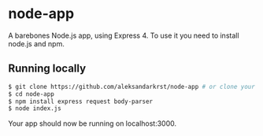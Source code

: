 # node-app

A barebones Node.js app, using Express 4. To use it you need to install node.js and npm.

## Running locally

```bash 
$ git clone https://github.com/aleksandarkrst/node-app # or clone your own fork
$ cd node-app
$ npm install express request body-parser
$ node index.js
```

Your app should now be running on localhost:3000.

